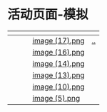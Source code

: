 # 活动页面-模拟

<table data-view="cards"><thead><tr><th></th><th></th><th></th><th data-hidden data-card-cover data-type="files"></th><th data-hidden data-card-target data-type="content-ref"></th></tr></thead><tbody><tr><td></td><td></td><td></td><td><a href="../.gitbook/assets/image (17).png">image (17).png</a></td><td><a href="../">..</a></td></tr><tr><td></td><td></td><td></td><td><a href="../.gitbook/assets/image (16).png">image (16).png</a></td><td></td></tr><tr><td></td><td></td><td></td><td><a href="../.gitbook/assets/image (14).png">image (14).png</a></td><td></td></tr><tr><td></td><td></td><td></td><td><a href="../.gitbook/assets/image (13).png">image (13).png</a></td><td></td></tr><tr><td></td><td></td><td></td><td><a href="../.gitbook/assets/image (10).png">image (10).png</a></td><td></td></tr><tr><td></td><td></td><td></td><td><a href="../.gitbook/assets/image (5).png">image (5).png</a></td><td></td></tr></tbody></table>


